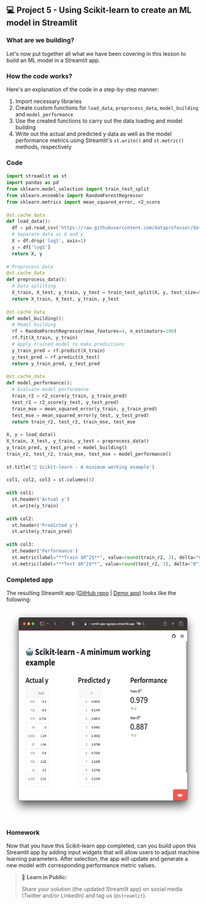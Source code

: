 ## 💻 Project 5 - Using Scikit-learn to create an ML model in Streamlit

### What are we building?
Let's now put together all what we have been covering in this lesson to build an ML model in a Streamlit app.

### How the code works?
Here's an explanation of the code in a step-by-step manner:
1. Import necessary libraries
2. Create custom functions for `load_data`, `preprocess_data`, `model_building` and `model_performance`
3. Use the created functions to carry out the data loading and model building
4. Write out the actual and predicted y data as well as the model performance metrics using Streamlit's `st.write()` and `st.metric()` methods, respectively

### Code
```Python
import streamlit as st
import pandas as pd
from sklearn.model_selection import train_test_split
from sklearn.ensemble import RandomForestRegressor
from sklearn.metrics import mean_squared_error, r2_score

@st.cache_data
def load_data():
  df = pd.read_csv('https://raw.githubusercontent.com/dataprofessor/data/master/delaney_solubility_with_descriptors.csv')
  # Separate data as X and y
  X = df.drop('logS', axis=1)
  y = df['logS']
  return X, y

# Preprocess data
@st.cache_data
def preprocess_data():
  # Data splitting
  X_train, X_test, y_train, y_test = train_test_split(X, y, test_size=0.2, random_state=42)
  return X_train, X_test, y_train, y_test

@st.cache_data
def model_building():
  # Model building
  rf = RandomForestRegressor(max_features=4, n_estimators=100)
  rf.fit(X_train, y_train)
  # Apply trained model to make predictions
  y_train_pred = rf.predict(X_train)
  y_test_pred = rf.predict(X_test)
  return y_train_pred, y_test_pred

@st.cache_data
def model_performance():
  # Evaluate model performance
  train_r2 = r2_score(y_train, y_train_pred)
  test_r2 = r2_score(y_test, y_test_pred)
  train_mse = mean_squared_error(y_train, y_train_pred)
  test_mse = mean_squared_error(y_test, y_test_pred)
  return train_r2, test_r2, train_mse, test_mse

X, y = load_data()
X_train, X_test, y_train, y_test = preprocess_data()
y_train_pred, y_test_pred = model_building()
train_r2, test_r2, train_mse, test_mse = model_performance()

st.title('🤖 Scikit-learn - A minimum working example')

col1, col2, col3 = st.columns(3)

with col1:
  st.header('Actual y')
  st.write(y_train)

with col2:
  st.header('Predicted y')
  st.write(y_train_pred)

with col3:
  st.header('Performance')
  st.metric(label="**Train $R^2$**", value=round(train_r2, 3), delta="0")
  st.metric(label="**Test $R^2$**", value=round(test_r2, 3), delta="0")
```

### Completed app

The resulting Streamlit app ([GitHub repo](https://github.com/dataprofessor/st-scikit-learn-example) | [Demo app](https://dataprofessor-st-scikit-learn-example-streamlit-app-qgzopo.streamlit.app/)) looks like the following:

<p align="left">
  <img src="../img/lesson-7-scikit-learn-example-streamlit-app.png" height="550">
</p>

### Homework
Now that you have this Scikit-learn app completed, can you build upon this Streamlit app by adding input widgets that will allow users to adjust machine learning parameters. After selection, the app will update and generate a new model with corresponding performance metric values.

> 📣 **Learn in Public:** 
> 
> Share your solution (the updated Streamlit app) on social media (Twitter and/or LinkedIn) and tag us (`@streamlit`).
